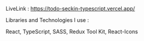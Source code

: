 LiveLink : https://todo-seckin-typescript.vercel.app/

Libraries and Technologies I use :

React, TypeScript, SASS, Redux Tool Kit, React-Icons

